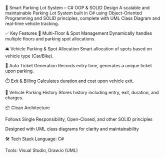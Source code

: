 🚗 Smart Parking Lot System – C# OOP & SOLID Design
A scalable and maintainable Parking Lot System built in C# using Object-Oriented Programming and SOLID principles, complete with UML Class Diagram and real-time vehicle tracking.

✅ Key Features
🏢 Multi-Floor & Spot Management
Dynamically handles multiple floors and parking spot allocations.

🚘 Vehicle Parking & Spot Allocation
Smart allocation of spots based on vehicle type (Car/Bike).

🎫 Auto Ticket Generation
Records entry time, generates a unique ticket upon parking.

⏱️ Exit & Billing
Calculates duration and cost upon vehicle exit.

🧾 Vehicle Parking History
Stores history including entry, exit, duration, and charges.

📦 Clean Architecture

Follows Single Responsibility, Open-Closed, and other SOLID principles

Designed with UML class diagrams for clarity and maintainability

🛠 Tech Stack
Language: C# 

Tools: Visual Studio, Draw.io (UML)
